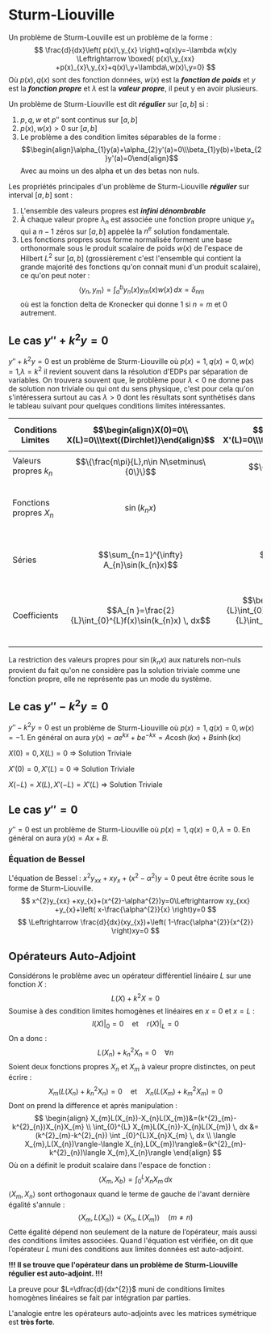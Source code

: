 # Sturm-Liouville
Un problème de Sturm-Louville est un problème de la forme :
$$
\frac{d}{dx}\left( p(x)\,y_{x} \right)+q(x)y=-\lambda w(x)y \Leftrightarrow \boxed{ p(x)\,y_{xx} +p(x)_{x}\,y_{x}+q(x)\,y+\lambda\,w(x)\,y=0}
$$
Où $p(x), q(x)$ sont des fonction données, $w(x)$ est la ***fonction de poids*** et $y$ est la ***fonction propre*** et $\lambda$ est la ***valeur propre***, il peut y en avoir plusieurs.

Un problème de Sturm-Liouville est dit ***régulier*** sur $[a,b]$ si :
1. $p,q,w$ et $p''$ sont continus sur $[a,b]$
2. $p(x),w(x)>0 \text{ sur } [a,b]$
3. Le problème a des condition limites séparables de la forme :$$\begin{align}\alpha_{1}y(a)+\alpha_{2}y'(a)=0\\\beta_{1}y(b)+\beta_{2}y'(a)=0\end{align}$$
   Avec au moins un des alpha et un des betas non nuls.


Les propriétés principales d'un problème de Sturm-Liouville ***régulier*** sur interval $[a,b]$  sont :
1. L'ensemble des valeurs propres est ***infini dénombrable***
2. À chaque valeur propre $\lambda_{n}$ est associée une fonction propre unique $y_{n}$ qui a $n-1$ zéros sur $[a,b]$ appelée la $n^{e}$ solution fondamentale.
3. Les fonctions propres sous forme normalisée forment une base orthonormale sous le produit scalaire de poids $w(x)$ de l'espace de Hilbert $L^{2}$ sur $[a,b]$ (grossièrement c'est l'ensemble qui contient la grande majorité des fonctions qu'on connait muni d'un produit scalaire), ce qu'on peut noter :
   $$\langle y_{n},y_{m} \rangle=\int _{a}^{b}y_{n}(x)y_{m}(x)w(x) \, dx =\delta _{nm} $$
   où est la fonction delta de Kronecker qui donne $1$ si $n=m$ et $0$ autrement.

## Le cas $y''+k^{2} y=0$

$y''+k^{2} y=0$ est un problème de Sturm-Liouville où $p(x)=1, q(x)=0, w(x)=1$,$\lambda=k^{2}$ il revient souvent dans la résolution d'EDPs par séparation de variables. On trouvera souvent que, le problème pour $\lambda <0$ ne donne pas de solution non triviale ou qui ont du sens physique, c'est pour cela qu'on s'intéressera surtout au cas $\lambda>0$ dont les résultats sont synthétisés dans le tableau suivant pour quelques conditions limites intéressantes.

| Conditions Limites | $$\begin{align}X(0)=0\\ X(L)=0\\\text{(Dirchlet)}\end{align}$$ | $$\begin{align}X'(0)=0\\ X'(L)=0\\\text{(Neumann)}\end{align}$$ | $$\begin{align}X(-L)=X(L)\\ X'(-L)=X'(L)\\\text{(Périodique)}\end{align}$$ |
| -------- | -------- | -------- |  -------- |
| Valeurs propres $k_{n}$ | $$\{\frac{n\pi}{L},n\in N\setminus\{0\}\}$$ | $$\{\frac{n\pi}{L},n\in N\}$$ | $$\{\frac{n\pi}{L},n\in N\}$$ |
| Fonctions propres $X_{n}$ | $$\sin(k_{n}x)$$ | $$\cos(k_{n}x)$$ | $$\sin(k_{n}x)$$ et $$\cos(k_{n}x)$$ |
| Séries | $$\sum_{n=1}^{\infty} A_{n}\sin(k_{n}x)$$ | $$\sum_{n=0}^{\infty} A_{n}\cos(k_{n}x)$$ | $$\sum_{n=1}^{\infty} A_{n}\sin(k_{n}x)$$ + $$\sum_{n=0}^{\infty} B_{n}\cos(k_{n}x)$$ |
| Coefficients | $$A_{n }=\frac{2}{L}\int_{0}^{L}f(x)\sin(k_{n}x)  \, dx$$ | $$\begin{align}B_{0}&=\frac{1}{L}\int_{0}^{L}f(x)\,dx \\ B_{n}&=\frac{2}{L}\int_{0}^{L}f(x)\cos(k_{n}x)  \, dx  \end{align} $$ |  $$\begin{align} A_{n}&=\frac{1}{L}\int_{-L}^{L}f(x)\sin(k_{n}x)  \, dx \\ B_{0}&=\frac{1}{2L}\int_{-L}^{L}f(x)\,dx \\ B_{n}&=\frac{1}{L}\int_{-L}^{L}f(x)\cos(k_{n}x)  \, dx  \end{align} $$  |

La restriction des valeurs propres pour $\sin(k_{n}x)$ aux naturels non-nuls provient du fait qu'on ne considère pas la solution triviale comme une fonction propre, elle ne représente pas un mode du système.
## Le cas $y''-k^{2} y=0$

$y''-k^{2} y=0$ est un problème de Sturm-Liouville où $p(x)=1, q(x)=0, w(x)=-1$.
En général on aura $y(x)=ae^{kx}+be^{-kx}=A\cosh(kx)+B\sinh(kx)$

$X(0)=0, X(L)=0$ $\Rightarrow$ Solution Triviale

$X'(0)=0, X'(L)=0$ $\Rightarrow$ Solution Triviale

$X(-L)=X(L),X'(-L)=X'(L)$ $\Rightarrow$ Solution Triviale
## Le cas $y''=0$

$y''=0$ est un problème de Sturm-Liouville où $p(x)=1, q(x)=0,\lambda=0$.
En général on aura $y(x)=Ax+B$.

### Équation de Bessel

L'équation de Bessel : $x^{2}y_{xx} +xy_{x}+(x^{2}-\alpha^{2})y=0$ peut être écrite sous le forme de Sturm-Liouville.
$$
x^{2}y_{xx} +xy_{x}+(x^{2}-\alpha^{2})y=0\Leftrightarrow xy_{xx} +y_{x}+\left( x-\frac{\alpha^{2}}{x} \right)y=0
$$
$$
\Leftrightarrow \frac{d}{dx}(xy_{x})+\left( 1-\frac{\alpha^{2}}{x^{2}} \right)xy=0
$$

## Opérateurs Auto-Adjoint
Considérons le problème avec un opérateur différentiel linéaire $L$ sur une fonction $X$   :
$$
L(X)+k^{2}X=0
$$
Soumise à des condition limites homogènes et linéaires en $x=0$ et $x=L$ :
$$
l(X)|_{0}=0\quad\text{et}\quad r(X)|_{L}=0
$$
On a donc :
$$
L(X_{n})+k^{2}_{n}X_{n}=0\quad \forall n
$$
Soient deux fonctions propres $X_{n}$ et $X_{m}$ à valeur propre distinctes, on peut écrire :
$$
X_{m}(L(X_{n})+k^{2}_{n}X_{n})=0\quad\text{et}\quad X_{n}(L(X_{m})+k^{2}_{m}X_{m})=0
$$
Dont on prend la difference et après manipulation :
$$
\begin{align}
X_{m}L(X_{n})-X_{n}L(X_{m})&=(k^{2}_{m}-k^{2}_{n})X_{n}X_{m} \\
\int_{0}^{L} X_{m}L(X_{n})-X_{n}L(X_{m}) \, dx &=(k^{2}_{m}-k^{2}_{n}) \int _{0}^{L}X_{n}X_{m} \, dx \\
\langle X_{m},L(X_{n})\rangle-\langle X_{n},L(X_{m})\rangle&=(k^{2}_{m}-k^{2}_{n})\langle X_{m},X_{n}\rangle
\end{align}
$$
Où on a définit le produit scalaire dans l'espace de fonction :
$$
\langle X_{m},X_{b}\rangle=\int _{0}^{L}X_{n}X_{m} \, dx
$$
$\langle X_{m},X_{n}\rangle$ sont orthogonaux quand le terme de gauche de l'avant dernière égalité s'annule :
$$
\langle X_{m},L(X_{n})\rangle=\langle X_{n},L(X_{m})\rangle \quad (m\neq n)
$$
Cette égalité dépend non seulement de la nature de l’opérateur, mais aussi des conditions limites associées. Quand l'équation est vérifiée, on dit que l’opérateur $L$ muni des conditions aux limites données est auto-adjoint.

**!!! Il se trouve que l'opérateur dans un problème de Sturm-Liouville régulier est auto-adjoint. !!!** 

La preuve pour $L=\dfrac{d}{dx^{2}}$ muni de conditions limites homogènes linéaires se fait par intégration par parties.

L'analogie entre les opérateurs auto-adjoints avec les matrices symétrique est **très forte**.